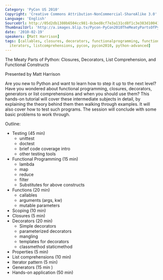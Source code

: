 ```yaml
---
Category: 'PyCon US 2010'
Copyright: 'Creative Commons Attribution-NonCommercial-ShareAlike 3.0'
Language: 'English'
SourceUrl: http://05d2db1380b6504cc981-8cbed8cf7e3a131cd8f1c3e383d10041.r93.cf2.rackcdn.com/pycon-us-2010/247_the-meaty-parts-of-python-closures-decorators-list-comprehension-and-functional-constructs.m4v
ThumbnailUrl: 'http://a.images.blip.tv/Pycon-PyCon2010TheMeatyPartsOfPythonClosuresDecoratorsListCom541-52.jpg'
date: '2010-02-19'
speakers: [Matt Harrison]
tags: [callables, closures, decorators, functionalprogramming, functions, generators,
  iterators, listcomprehensions, pycon, pycon2010, python-advanced]
---
```

The Meaty Parts of Python: Closures, Decorators, List Comprehension, and
Functional Constructs

Presented by Matt Harrison

Are you new to Python and want to learn how to step it up to the next level?
Have you wondered about functional programming, closures, decorators,
generators or list comprehensions and when you should use them? This hands-on
tutorial will cover these intermediate subjects in detail, by explaining the
theory behind them then walking through examples. It will also cover how to
test such programs. The session will conclude with some basic problems to work
through.

Outline:

  * Testing (45 min) 
    * unittest 
    * doctest 
    * brief code coverage intro 
    * other testing tools 
  * Functional Programming (15 min) 
    * lambda 
    * map 
    * reduce 
    * filter 
    * Substitutes for above constructs 
  * Functions (20 min) 
    * callables 
    * arguments (args, kw) 
    * mutable parameters 
  * Scoping (10 min) 
  * Closures (5 min) 
  * Decorators (20 min) 
    * Simple decorators 
    * parameterized decorators 
    * mangling 
    * templates for decorators 
    * classmethod staticmethod 
  * Properties (5 min) 
  * List comprehensions (10 min) 
  * Iterator pattern (5 min) 
  * Generators (15 min ) 
  * Hands-on application (50 min) 

